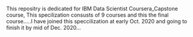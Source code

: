 This repositry is dedicated for IBM Data Scientist Coursera_Capstone course, This specilization consusts of 9 courses and this the final course.....I have joined this speccilization at early Oct. 2020 and going to finish it by mid of Dec. 2020...
